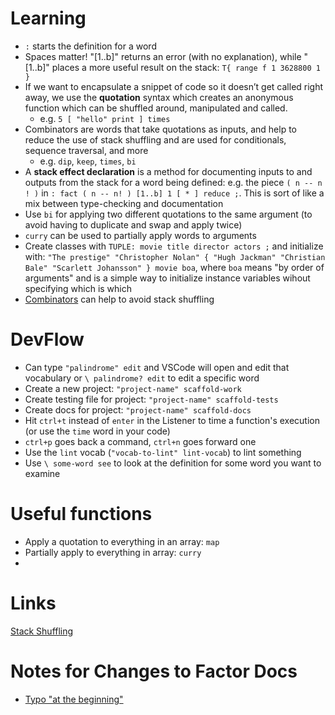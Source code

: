 # Learning

- `:` starts the definition for a word
- Spaces matter! "[1..b]" returns an error (with no explanation), while " [1..b]" places a more useful result on the stack: `T{ range f 1 3628800 1 }`
- If we want to encapsulate a snippet of code so it doesn’t get called right away, we use the **quotation** syntax which creates an anonymous function which can be shuffled around, manipulated and called.
  - e.g. `5 [ "hello" print ] times`
- Combinators are words that take quotations as inputs, and help to reduce the use of stack shuffling and are used for conditionals, sequence traversal, and more
  - e.g. `dip`, `keep`, `times`, `bi`
- A **stack effect declaration** is a method for documenting inputs to and outputs from the stack for a word being defined: e.g. the piece `( n -- n ! )` in `: fact ( n -- n! ) [1..b] 1 [ * ] reduce ;`. This is sort of like a mix between type-checking and documentation
- Use `bi` for applying two different quotations to the same argument (to avoid having to duplicate and swap and apply twice)
- `curry` can be used to partially apply words to arguments
- Create classes with `TUPLE: movie title director actors ;` and initialize with: `"The prestige" "Christopher Nolan"
{ "Hugh Jackman" "Christian Bale" "Scarlett Johansson" }
movie boa`, where `boa` means "by order of arguments" and is a simple way to initialize instance variables wihout specifying which is which
- [Combinators](https://docs.factorcode.org/content/vocab-combinators.html) can help to avoid stack shuffling

# DevFlow

- Can type `"palindrome" edit` and VSCode will open and edit that vocabulary or `\ palindrome? edit` to edit a specific word
- Create a new project: `"project-name" scaffold-work`
- Create testing file for project: `"project-name" scaffold-tests`
- Create docs for project: `"project-name" scaffold-docs`
- Hit `ctrl+t` instead of `enter` in the Listener to time a function's execution (or use the `time` word in your code)
- `ctrl+p` goes back a command, `ctrl+n` goes forward one
- Use the `lint` vocab (`"vocab-to-lint" lint-vocab`) to lint something
- Use `\ some-word see` to look at the definition for some word you want to examine

# Useful functions

- Apply a quotation to everything in an array: `map`
- Partially apply to everything in array: `curry`
-

# Links

[Stack Shuffling](https://docs.factorcode.org/content/article-tour-stack-shuffling.html)

# Notes for Changes to Factor Docs

- [Typo "at the beginning"](https://docs.factorcode.org/content/article-tour-objects.html)
